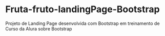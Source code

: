 # Fruta-fruto-landingPage-Bootstrap
Projeto de Landing Page desenvolvida com Bootstrap em treinamento de Curso da Alura sobre Bootstrap
